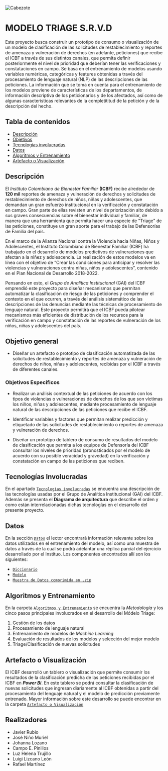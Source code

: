 ![Cabezote](Imágenes/Cabezote.png)



# MODELO TRIAGE S.R.V.D
Este proyecto busca construir un prototipo de consumo o visualización de un modelo de clasificación de las solicitudes de restablecimiento y reportes de amenaza y vulneración de derechos (en adelante, peticiones) que recibe el ICBF a través de sus distintos canales, que permita definir posteriormente el nivel de prioridad que deberían tener las verificaciones y constataciones en campo. Se basa en el entrenamiento de modelos usando variables numéricas, categóricas y features obtenidas a través del procesamiento de lenguaje natural (NLP) de las descripciones de las peticiones. La información que se toma en cuenta para el entrenamiento de los modelos proviene de características de los departamentos, de información descriptiva de los peticionarios y de los afectados, así como de algunas caracteristicas relevantes de la completititud de la petición y de la descripción del hecho.

## Tabla de contenidos

* [Descripción](#Descripción)
* [Objetivos](#Objetivo-general)
* [Tecnologías involucradas](Tecnologías%20Involucradas/)
* [Datos](Datos/)
* [Algoritmos y Entrenamiento](Algoritmos%20y%20Entrenamiento/)
* [Artefacto o Visualización](Artefacto%20o%20Visualización/)

## Descripción

El *Instituto Colombiano de Bienestar Familiar* **(ICBF)** recibe alrededor de **120 mil** reportes de amenaza y vulneración de derechos y solicitudes de restablecimiento de derechos  de niños, niñas y adolescentes, que demandan un gran esfuerzo institucional en la verificación y constatación en campo. Gran parte de ellas revisten un nivel de priorización alto debido a sus graves consecuencias sobre el bienestar individual y familiar, de manera que una herramienta que permita hacer una especie de "Triage" de las peticiones, constituye un gran aporte para el trabajo de las Defensorías de Familia del país. 

En el marco de la Alianza Nacional contra la Violencia hacia Niñas, Niños y Adolescentes, el Instituto Colombiano de Bienestar Familiar (ICBF) ha trabajado en el desarrollo de modelos predictivos de vulneraciones que afectan a la niñez y adolescencia. La realización de estos modelos va en línea con el objetivo de “Crear las condiciones para anticipar y resolver las violencias y vulneraciones contra niñas, niños y adolescentes”, contenido en el Plan Nacional de Desarrollo 2018-2022. 

Pensando en esto, el *Grupo de Analítica Institucional* (GAI) del ICBF emprendió este proyecto para diseñar mecanismos que permitan automatizar la clasificación de riesgo de las peticiones y comprender el contexto en el que ocurren, a través del análisis sistemático de las descripciones de las denuncias mediante las técnicas de procesamiento de lenguaje natural. Este proyecto permitirá que el ICBF pueda pilotear mecanismos más eficientes de distribución de los recursos para la verificación en campo y constatación de las reportes de vulneración de los niños, niñas y adolescentes del país.

## Objetivo general

* Diseñar un artefacto o prototipo de clasificación automatizada de las solicitudes de restablecimiento y reportes de amenaza y vulneración de derechos de niños, niñas y adolescentes, recibidas por el ICBF a través de diferentes canales.

### Objetivos Especificos

* Realizar un análisis contextual de las peticiones de acuerdo con los tipos de violencias o vulneraciones de derechos de los que son víctimas los niños, niñas y adolescentes, mediante procesamiento de lenguaje natural de las descripciones de las peticiones que recibe el ICBF.

* Identificar variables y factores que permitan realizar predicción y etiquetado de las solicitudes de restablecimiento o reportes de amenaza y vulneración de derechos. 

* Diseñar un prototipo de tablero de consumo de resultados del modelo de clasificación que permita a los equipos de Defensoría del ICBF consultar los niveles de prioridad (pronosticados por el modelo de acuerdo con su posible veracidad y gravedad) en la verificación y constatación en campo de las peticiones que reciben.


## Tecnologías Involucradas

En el apartado [`Tecnologías involucradas`](Tecnologías%20Involucradas/) se encuentra una descripción de las tecnologías usadas por el Grupo de Analítica Institucional (GAI) del ICBF. Además se presenta el **Diagrama de arquitectura**  que describe el orden y como están interrelacionadas dichas tecnologías en el desarrollo del presente proyecto.

## Datos 

En la sección [`Datos`](Datos) el lector encontrará información relevante sobre los datos utilizados en el entrenamiento del modelo, así como una muestra de datos a través de la cual se podrá adelantar una réplica parcial del ejercicio desarrollado por el Instituo. Los componentes encontrados allí son los siguientes: 

* [`Diccionario`](Datos/Diccionario)
* [`Modelo`](Datos/Modelo)
* [`Muestra de Datos comprimida en .zip`](Datos/datos_muestra_ICBF_Sandbox.zip)


## Algoritmos y Entrenamiento

En la carpeta [`Algoritmos y Entrenamiento`](Algoritmos%20y%20Entrenamiento/) se encuentra la *Metodología* y los cinco pasos principales involucrados en el desarrollo del Módelo Triage:

1. Gestión de los datos
2. Procesamiento de lenguaje natural 
3. Entrenamiento de modelos de *Machine Learning*
4. Evaluación de resultados de los modelos y selección del mejor modelo
5. Triage/Clasificación de nuevas solicitudes

## Artefacto o Visualización

El ICBF desarrolló un tablero o visualización que permite consumir los resultados de la clasificación predicha de las peticiones recibidas por el ICBF en ***Power Bi***. En este tablero se podrá consultar la clasificación de nuevas solicitudes que ingresan diariamente al ICBF obtenidas a partir del procesamiento del lenguaje natural y el modelo de predicción previamente entrenado. Mayor información sobre este desarrollo se puede encontrar en la carpeta [`Artefacto o Visualización`](Artefacto%20o%20Visualización/)

## Realizadores

* Javier Rubio
* José Niño Muriel
* Johanna Lozano
* Campo E. Pinillos
* Luz Helena Trujillo
* Luigi Lizcano León
* Rafael Martínez
